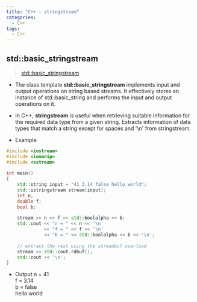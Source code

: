 ```yaml
---
title: "C++ - stringstream"
categories:
  - C++
tags:
  - C++
---
```


## std::basic_stringstream

> [std::basic_stringstream](https://en.cppreference.com/w/cpp/io/basic_stringstream)


- The class template **std::basic_stringstream** implements input and output operations on string based streams. It effectively stores an instance of std::basic_string and performs the input and output operations on it.

- In C++, **stringstream** is useful when retrieving suitable information for the required data type from a given string. Extracts information of data types that match a string except for spaces and '\n' from stringstream.



- Example

```c++
#include <iostream>
#include <iomanip>
#include <sstream>
 
int main()
{
    std::string input = "41 3.14 false hello world";
    std::istringstream stream(input);
    int n;
    double f;
    bool b;
 
    stream >> n >> f >> std::boolalpha >> b;
    std::cout << "n = " << n << '\n'
              << "f = " << f << '\n'
              << "b = " << std::boolalpha << b << '\n';
 
    // extract the rest using the streambuf overload
    stream >> std::cout.rdbuf();
    std::cout << '\n';
}
```

- Output
n = 41  
f = 3.14  
b = false  
hello world  